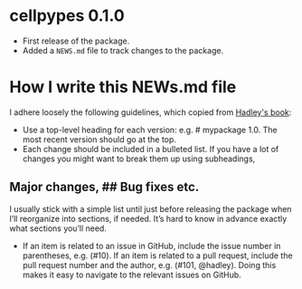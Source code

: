# cellpypes 0.1.0

* First release of the package.
* Added a `NEWS.md` file to track changes to the package.







# How I write this NEWs.md file


I adhere loosely the following guidelines, which copied 
from [Hadley's book](https://r-pkgs.org/release.html#news):

  * Use a top-level heading for each version: e.g. # mypackage 1.0.
  The most recent version should go at the top.
  * Each change should be included in a bulleted list. If you have a lot of 
  changes you might want to break them up using subheadings, 
  ## Major changes, ## Bug fixes etc. 
  I usually stick with a simple list until just before releasing the package 
  when I’ll reorganize into sections, if needed. It’s hard to know in advance
  exactly what sections you’ll need.
  * If an item is related to an issue in GitHub, include the issue number in
  parentheses, e.g. (#10). If an item is related to a pull request, include the 
  pull request number and the author, e.g. (#101, @hadley). Doing this makes it
  easy to navigate to the relevant issues on GitHub.

